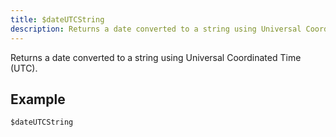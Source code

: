```yaml
---
title: $dateUTCString
description: Returns a date converted to a string using Universal Coordinated Time (UTC).
---
```


Returns a date converted to a string using Universal Coordinated Time (UTC).
## Example
```eats
$dateUTCString
```